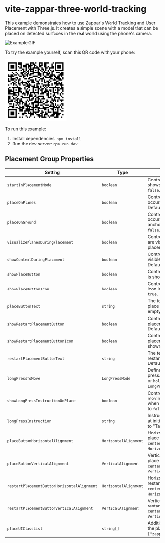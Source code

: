 # vite-zappar-three-world-tracking

This example demonstrates how to use Zappar's World Tracking and User Placement with Three.js. It creates a simple scene with a model that can be placed on detected surfaces in the real world using the phone's camera.

<img src="docs/media/demo.gif" width="300" alt="Example GIF">

To try the example yourself, scan this QR code with your phone:

<img src="docs/media/qr.png" width="200" alt="Example GIF">

To run this example:

1. Install dependencies: `npm install`
2. Run the dev server: `npm run dev`

## Placement Group Properties

| Setting                                     | Type                  | Description                                                                                                              |
| ------------------------------------------- | --------------------- | ------------------------------------------------------------------------------------------------------------------------ |
| `startInPlacementMode`                      | `boolean`             | Controls if the placement UI shows on launch. Defaults to `false`.                                                       |
| `placeOnPlanes`                             | `boolean`             | Controls if placement occurs on detected planes. Defaults to `true`.                                                     |
| `placeOnGround`                             | `boolean`             | Controls if placement occurs on the ground anchor, if found. Defaults to `false`.                                        |
| `visualizePlanesDuringPlacement`            | `boolean`             | Controls if detected planes are visualized during placement. Defaults to `true`.                                         |
| `showContentDuringPlacement`                | `boolean`             | Controls if the object is visible while placing. Defaults to `true`.                                                     |
| `showPlaceButton`                           | `boolean`             | Controls if the place button is shown. Defaults to `true`.                                                               |
| `showPlaceButtonIcon`                       | `boolean`             | Controls if the place button icon is shown. Defaults to `true`.                                                          |
| `placeButtonText`                           | `string`              | The text displayed on the place button. Defaults to empty string.                                                        |
| `showRestartPlacementButton`                | `boolean`             | Controls if the restart placement button is shown. Defaults to `true`.                                                   |
| `showRestartPlacementButtonIcon`            | `boolean`             | Controls if the restart placement button icon is shown. Defaults to `true`.                                              |
| `restartPlacementButtonText`                | `string`              | The text displayed on the restart placement button. Defaults to empty string.                                            |
| `longPressToMove`                           | `LongPressMode`       | Defines behavior of long press. Can be `none`, `toggle`, or `hold`. Defaults to `LongPressMode.none`.                    |
| `showLongPressInstructionOnPlace`           | `boolean`             | Controls if an instruction for moving the object appears when first placed. Defaults to `false`.                         |
| `longPressInstruction`                      | `string`              | Instruction message shown at initial placement. Defaults to "Tap and hold to move".                                      |
| `placeButtonHorizontalAlignment`            | `HorizontalAlignment` | Horizontal alignment of the place button. Can be `left`, `center`, or `right`. Defaults to `HorizontalAlignment.center`. |
| `placeButtonVerticalAlignment`              | `VerticalAlignment`   | Vertical alignment of the place button. Can be `top`, `center`, or `bottom`. Defaults to `VerticalAlignment.bottom`.     |
| `restartPlacementButtonHorizontalAlignment` | `HorizontalAlignment` | Horizontal alignment of the restart button. Can be `left`, `center`, or `right`. Defaults to `HorizontalAlignment.left`. |
| `restartPlacementButtonVerticalAlignment`   | `VerticalAlignment`   | Vertical alignment of the restart button. Can be `top`, `center`, or `bottom`. Defaults to `VerticalAlignment.bottom`.   |
| `placeUIClassList`                          | `string[]`            | Additional CSS classes for the place UI. Defaults to `["zappar-three-place-ui"]`.                                        |
